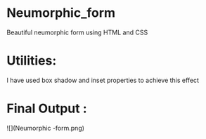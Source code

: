 # Neumorphic_form
Beautiful neumorphic form using HTML and CSS

# Utilities:
I have used box shadow and inset properties to achieve this effect

# Final Output : 

![](Neumorphic -form.png)
